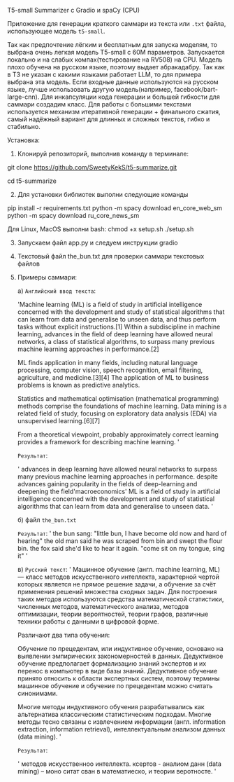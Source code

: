 T5-small Summarizer с Gradio и spaCy (CPU)

Приложение для генерации краткого саммари из текста или `.txt` файла, использующее модель `t5-small`.

Так как предпочтение лёгким и бесплатным для запуска моделям, то выбрана очень легкая модель T5-small с 60М параметров. 
Запускается локально и на слабых компах(тестирование на RV508) на CPU.
Модель плохо обучена на русском языке, поэтому выдает абракадабру. Так как в ТЗ не указан с какими языками работает LLM, то для примера выбрана 
эта модель. Если входные данные используются на русском языке, лучше использовать другую модель(например, facebook/bart-large-cnn). 
Для инкапсуляции кода генерации и большей гибкости для саммари создадим класс.
Для работы с большими текстами используется механизм итеративной генерации + финального сжатия,
самый надёжный вариант для длинных и сложных текстов, гибко и стабильно.

Установка:

1. Клонируй репозиторий, выполнив команду в терминале:


git clone https://github.com/SweetyKekS/t5-summarize.git

cd t5-summarize

2. Для установки библиотек выполни следующие команды

pip install -r requirements.txt
python -m spacy download en_core_web_sm
python -m spacy download ru_core_news_sm

Для Linux, MacOS выполни bash:
chmod +x setup.sh
./setup.sh

3. Запускаем файл app.py  и следуем инструкции  gradio

4. Текстовый файл the_bun.txt для проверки саммари текстовых файлов

5. Примеры саммари:

    а) `Английский ввод текста`: 

    'Machine learning (ML) is a field of study in artificial intelligence concerned with the development and study of statistical algorithms that can learn from data and generalise to unseen data, and thus perform tasks without explicit instructions.[1] Within a subdiscipline in machine learning, advances in the field of deep learning have allowed neural networks, a class of statistical algorithms, to surpass many previous machine learning approaches in performance.[2]

    ML finds application in many fields, including natural language processing, computer vision, speech recognition, email filtering, agriculture, and medicine.[3][4] The application of ML to business problems is known as predictive analytics.

    Statistics and mathematical optimisation (mathematical programming) methods comprise the foundations of machine learning. Data mining is a related field of study, focusing on exploratory data analysis (EDA) via unsupervised learning.[6][7]

    From a theoretical viewpoint, probably approximately correct learning provides a framework for describing machine learning.
    '

    `Результат`:

    '
    advances in deep learning have allowed neural networks to surpass many previous machine learning approaches in performance. despite advances gaining popularity in the fields of deep-learning and deepening the field'macroeconomics' ML is a field of study in artificial intelligence concerned with the development and study of statistical algorithms that can learn from data and generalise to unseen data.
    '

    б) файл `the_bun.txt`

    `Результат`:
    '
    the bun sang: "little bun, I have become old now and hard of hearing" the old man said he was scraped from bin and swept the flour bin. the fox said she'd like to hear it again. "come sit on my tongue, sing it"
    '

    в) `Русский текст`:
    '
    Машинное обучение (англ. machine learning, ML) — класс методов искусственного интеллекта, характерной чертой которых является не прямое решение задачи, а обучение за счёт применения решений множества сходных задач. Для построения таких методов используются средства математической статистики, численных методов, математического анализа, методов оптимизации, теории вероятностей, теории графов, различные техники работы с данными в цифровой форме.

    Различают два типа обучения:

    Обучение по прецедентам, или индуктивное обучение, основано на выявлении эмпирических закономерностей в данных.
    Дедуктивное обучение предполагает формализацию знаний экспертов и их перенос в компьютер в виде базы знаний.
    Дедуктивное обучение принято относить к области экспертных систем, поэтому термины машинное обучение и обучение по прецедентам можно считать синонимами.

    Многие методы индуктивного обучения разрабатывались как альтернатива классическим статистическим подходам. Многие методы тесно связаны с извлечением информации (англ. information extraction, information retrieval), интеллектуальным анализом данных (data mining).
    '

    `Результат`:
    
    '
    методов искусственноо интеллекта. ксертов - аналиом данн (data mining) – моно ситат сван в математиеско, и теории веротносте.
    '